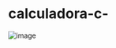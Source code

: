 # calculadora-c-
![image](https://github.com/user-attachments/assets/42a7b240-4c46-46e1-8349-312833efbee1)
